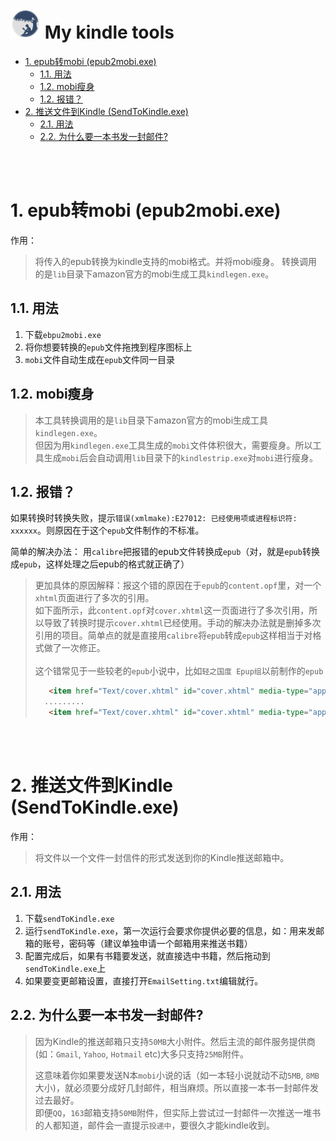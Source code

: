  <img src="kindle.png" width=48px/> My kindle tools
 =======================

- [1. epub转mobi (epub2mobi.exe)](#1-epub转mobi-epub2mobiexe)
    - [1.1. 用法](#11-用法)
    - [1.2. mobi瘦身](#12-mobi瘦身)
    - [1.2. 报错？](#12-报错)
- [2. 推送文件到Kindle (SendToKindle.exe)](#2-推送文件到kindle-sendtokindleexe)
    - [2.1. 用法](#21-用法)
    - [2.2. 为什么要一本书发一封邮件?](#22-为什么要一本书发一封邮件)
<br/>
<br/>

# 1. epub转mobi (epub2mobi.exe)
作用：
> 将传入的epub转换为kindle支持的mobi格式。并将mobi瘦身。
转换调用的是`lib`目录下amazon官方的mobi生成工具`kindlegen.exe`。

## 1.1. 用法
1. 下载`ebpu2mobi.exe`
2. 将你想要转换的`epub`文件拖拽到程序图标上
3. `mobi`文件自动生成在`epub`文件同一目录

## 1.2. mobi瘦身
>本工具转换调用的是`lib`目录下amazon官方的mobi生成工具`kindlegen.exe`。
><br/>但因为用`kindlegen.exe`工具生成的`mobi`文件体积很大，需要瘦身。所以工具生成`mobi`后会自动调用`lib`目录下的`kindlestrip.exe`对`mobi`进行瘦身。

## 1.2. 报错？
如果转换时转换失败，提示`错误(xmlmake):E27012: 已经使用项或进程标识符: xxxxxx`。则原因在于这个`epub`文件制作的不标准。

简单的解决办法： 用`calibre`把报错的epub文件转换成`epub`（对，就是`epub`转换成`epub`，这样处理之后epub的格式就正确了）

> 更加具体的原因解释：报这个错的原因在于`epub`的`content.opf`里，对一个`xhtml`页面进行了多次的引用。<br>如下面所示，此`content.opf`对`cover.xhtml`这一页面进行了多次引用，所以导致了转换时提示`cover.xhtml`已经使用。手动的解决办法就是删掉多次引用的项目。简单点的就是直接用`calibre`将`epub`转成`epub`这样相当于对格式做了一次修正。<br><br>这个错常见于一些较老的`epub`小说中，比如`轻之国度 Epup组`以前制作的`epub`
> ``` html
>    <item href="Text/cover.xhtml" id="cover.xhtml" media-type="application/xhtml+xml" />
 >   .........
>    <item href="Text/cover.xhtml" id="cover.xhtml" media-type="application/xhtml+xml" />
 


>   
<br/>
<br/>
    
# 2. 推送文件到Kindle (SendToKindle.exe)
作用：
>将文件以一个文件一封信件的形式发送到你的Kindle推送邮箱中。
## 2.1. 用法
1. 下载`sendToKindle.exe`
2. 运行`sendToKindle.exe`，第一次运行会要求你提供必要的信息，如：用来发邮箱的账号，密码等（建议单独申请一个邮箱用来推送书籍）
3.  配置完成后，如果有书籍要发送，就直接选中书籍，然后拖动到`sendToKindle.exe`上
4. 如果要变更邮箱设置，直接打开`EmailSetting.txt`编辑就行。
## 2.2. 为什么要一本书发一封邮件?

>  因为Kindle的推送邮箱只支持`50MB`大小附件。然后主流的邮件服务提供商(如：`Gmail`, `Yahoo`, `Hotmail` etc)大多只支持`25MB`附件。
> 
> 这意味着你如果要发送N本`mobi`小说的话（如一本轻小说就动不动`5MB`,  `8MB`大小)，就必须要分成好几封邮件，相当麻烦。所以直接一本书一封邮件发过去最好。
><br/>即便`QQ`，`163`邮箱支持`50MB`附件，但实际上尝试过一封邮件一次推送一堆书的人都知道，邮件会一直提示`投递中`，要很久才能kindle收到。